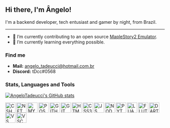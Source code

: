 ## Hi there, I'm Ângelo! <img src="https://raw.githubusercontent.com/jadilson12/jadilson12/master/assets/hi.gif" width="16">

I'm a backend developer, tech entusiast and gamer by night, from Brazil.

---

- 🔭 I’m currently contributing to an open source [MapleStory2 Emulator](<https://github.com/AlanMorel/MapleServer2>).
- 🌱 I’m currently learning everything possible.

### Find me

- **Mail:** angelo_tadeucci@hotmail.com.br
- **Discord:** tDcc#0568

### Stats, Languages and Tools

[![AngeloTadeucci's GitHub stats](https://github-readme-stats.vercel.app/api?username=angelotadeucci&show_icons=true)](https://github.com/anuraghazra/github-readme-stats)

<img align="left" alt="CSHARP" width="32px" src="https://cdn.jsdelivr.net/gh/devicons/devicon/icons/csharp/csharp-original.svg" />
<img align="left" alt="NET" width="32px" src="https://cdn.jsdelivr.net/gh/devicons/devicon/icons/dot-net/dot-net-plain-wordmark.svg" />
<img align="left" alt="MYSQL" width="32px" src="https://cdn.jsdelivr.net/gh/devicons/devicon/icons/mysql/mysql-plain-wordmark.svg" />
<img align="left" alt="POSTGRESQL" width="32px" src="https://cdn.jsdelivr.net/gh/devicons/devicon/icons/postgresql/postgresql-plain-wordmark.svg" />
<img align="left" alt="GITHUB" width="32px" src="https://cdn.jsdelivr.net/gh/devicons/devicon/icons/github/github-original.svg" />
<img align="left" alt="GIT" width="32px" src="https://cdn.jsdelivr.net/gh/devicons/devicon/icons/git/git-plain-wordmark.svg" />
<img align="left" alt="HTML5" width="32px" src="https://cdn.jsdelivr.net/gh/devicons/devicon/icons/html5/html5-plain-wordmark.svg" />
<img align="left" alt="CSS3" width="32px" src="https://cdn.jsdelivr.net/gh/devicons/devicon/icons/css3/css3-plain-wordmark.svg" />
<img align="left" alt="JS" width="32px" src="https://cdn.jsdelivr.net/gh/devicons/devicon/icons/javascript/javascript-original.svg" />
<img align="left" alt="NODEJS" width="32px" src="https://cdn.jsdelivr.net/gh/devicons/devicon/icons/nodejs/nodejs-plain-wordmark.svg" />
<img align="left" alt="PYTHON" width="32px" src="https://cdn.jsdelivr.net/gh/devicons/devicon/icons/python/python-plain-wordmark.svg" />
<img align="left" alt="LUA" width="32px" src="https://cdn.jsdelivr.net/gh/devicons/devicon/icons/lua/lua-plain-wordmark.svg" />
<img align="left" alt="FLUTTER" width="32px" src="https://cdn.jsdelivr.net/gh/devicons/devicon/icons/flutter/flutter-original.svg" />
<img align="left" alt="DART" width="32px" src="https://cdn.jsdelivr.net/gh/devicons/devicon/icons/dart/dart-plain-wordmark.svg" />
<img align="left" alt="VS" width="32px" src="https://cdn.jsdelivr.net/gh/devicons/devicon/icons/visualstudio/visualstudio-plain.svg" />
<img align="left" alt="VSCODE" width="32px" src="https://cdn.jsdelivr.net/gh/devicons/devicon/icons/vscode/vscode-original.svg" />
